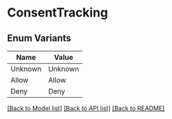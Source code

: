 # ConsentTracking

## Enum Variants

| Name | Value |
|---- | -----|
| Unknown | Unknown |
| Allow | Allow |
| Deny | Deny |


[[Back to Model list]](../README.md#documentation-for-models) [[Back to API list]](../README.md#documentation-for-api-endpoints) [[Back to README]](../README.md)


